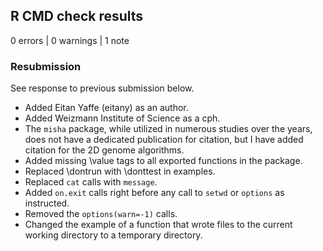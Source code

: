 ## R CMD check results

0 errors | 0 warnings | 1 note

### Resubmission

See response to previous submission below.

* Added Eitan Yaffe (eitany) as an author.
* Added Weizmann Institute of Science as a cph.
* The `misha` package, while utilized in numerous studies over the years, does not have a dedicated publication for citation, but I have added citation for the 2D genome algorithms. 
* Added missing \value tags to all exported functions in the package.
* Replaced \dontrun with \donttest in examples.
* Replaced `cat` calls with `message`.
* Added `on.exit` calls right before any call to `setwd` or `options` as instructed.
* Removed the `options(warn=-1)` calls. 
* Changed the example of a function that wrote files to the current working directory to a temporary directory.
